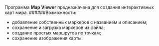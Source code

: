 Программа **Map Viewer** предназначена для создания интерактивных карт мира.
######Возможности:
- добавление собственных маркеров с названием и описанием;
- сохранение и загрузка маркеров из файла;
- создание простых маршрутов по точкам;
- сохранение изображения карты.
